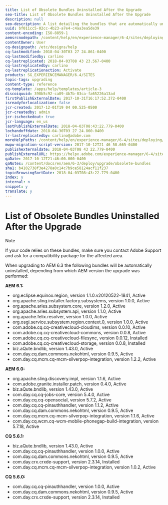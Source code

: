 ```yaml
---
title: List of Obsolete Bundles Uninstalled After the Upgrade
seo-title: List of Obsolete Bundles Uninstalled After the Upgrade
description: null
seo-description: A list detailing the bundles that are automatically uninstalled when upgrading to AEM 6.3.
uuid: bf011cc5-02cc-4b23-a7e4-c4aa3ea5de39
content-encoding: ISO-8859-1
aemsrcnodepath: /content/help/en/experience-manager/6-4/sites/deploying/using/obsolete-bundles
contentOwner: User
cq-designpath: /etc/designs/help
cq-lastmodified: 2018-04-30T03 27 24.861-0400
cq-lastmodifiedby: carlino
cq-lastreplicated: 2018-04-03T08 43 23.567-0400
cq-lastreplicatedby: carlino
cq-lastreplicationaction: Activate
products: SG_EXPERIENCEMANAGER/6.4/SITES
topic-tags: upgrading
content-type: reference
cq-template: /apps/help/templates/article-3
discoiquuid: 398b5c92-ca89-4b7b-83ca-fa65226a13ad
firstPublishExternalDate: 2017-10-31T16:17:52.372-0400
isreadyforlocalization: false
jcr-created: 2017-12-01T19 04 00.525-0500
jcr-createdby: admin
jcr-ischeckedout: true
jcr-language: en_us
lastPublishExternalDate: 2018-04-03T08:43:22.779-0400
lochandoffdate: 2018-04-30T03 27 24.860-0400
lr-lastreplicatedby: carlino@adobe.com
moreHelpPaths: /content/help/en/experience-manager/6-4/sites/deploying/morehelp/upgrading;/content/help/en/experience-manager/6-4/sites/deploying/morehelp/upgrading
mwpw-migration-script-version: 2017-10-12T21 46 58.665-0400
publishexternaldate: 2018-04-03T08 43 22.779-0400
publishExternalURL: https://helpx.adobe.com/experience-manager/6-4/sites/deploying/using/obsolete-bundles.html
qaDate: 2017-10-12T21:46:00.000-0400
qaNotes: /content/docs/en/aem/6-3/deploy/upgrade/obsolete-bundles
sha1: b4102738f3e4278a0c14c7b9ce58124acf11f237
topicBrowsingSortDate: 2018-04-03T08:43:22.779-0400
index: y
internal: n
snippet: y
translate: y
---
```


# List of Obsolete Bundles Uninstalled After the Upgrade

>[!NOTE]
>
>If your code relies on these bundles, make sure you contact Adobe Support and ask for a compatibility package for the affected area.

When upgrading to AEM 6.3 the following bundles will be automatically uninstalled, depending from which AEM version the upgrade was performed:

**AEM 6.1:**

* org.eclipse.equinox.region, version 1.1.0.v20120522-1841, Active
* org.apache.sling.installer.factory.subsystems, version 1.0.0, Active
* org.apache.aries.subsystem.core, version 1.2.0, Active
* org.apache.aries.subsystem.api, version 1.1.0, Active
* org.apache.felix.resolver, version 1.0.0, Active
* org.osgi.service.subsystem.region.context.0, version 1.0.0, Active
* com.adobe.cq.cq-creativecloud-cloudims, version 0.0.10, Active
* com.adobe.cq.cq-creativecloud-commons, version 0.0.8, Active
* com.adobe.cq.cq-creativecloud-filesync, version 0.0.12, Installed
* com.adobe.cq.cq-creativecloud-storage, version 0.0.8, Installed
* biz.aQute.bndlib, version 1.43.0, Active
* com.day.cq.dam.commons.nekohtml, version 0.9.5, Active
* com.day.cq.mcm.cq-mcm-silverpop-integration, version 1.2.2, Active

**AEM 6.0:**

* org.apache.sling.discovery.impl, version 1.1.6, Active
* com.adobe.granite.installer.patch, version 0.4.0, Active
* biz.aQute.bndlib, version 1.43.0, Active
* com.day.cq.cq-jobs-core, version 5.4.0, Active
* com.day.cq.cq-opensocial, version 5.7.2, Active
* com.day.cq.cq-pinauthhandler, version 1.1.2, Active
* com.day.cq.dam.commons.nekohtml, version 0.9.5, Active
* com.day.cq.mcm.cq-mcm-silverpop-integration, version 1.1.6, Active
* com.day.cq.wcm.cq-wcm-mobile-phonegap-build-integration, version 5.7.18, Active

**CQ 5.6.1:**

* biz.aQute.bndlib, version 1.43.0, Active
* com.day.cq.cq-pinauthhandler, version 1.0.0, Active
* com.day.cq.dam.commons.nekohtml, version 0.9.5, Active
* com.day.crx.crxde-support, version 2.3.14, Installed
* com.day.cq.mcm.cq-mcm-silverpop-integration, version 1.0.2, Active

**CQ 5.6.0:**

* com.day.cq.cq-pinauthhandler, version 1.0.0, Active
* com.day.cq.dam.commons.nekohtml, version 0.9.5, Active
* com.day.crx.crxde-support, version 2.3.14, Installed

